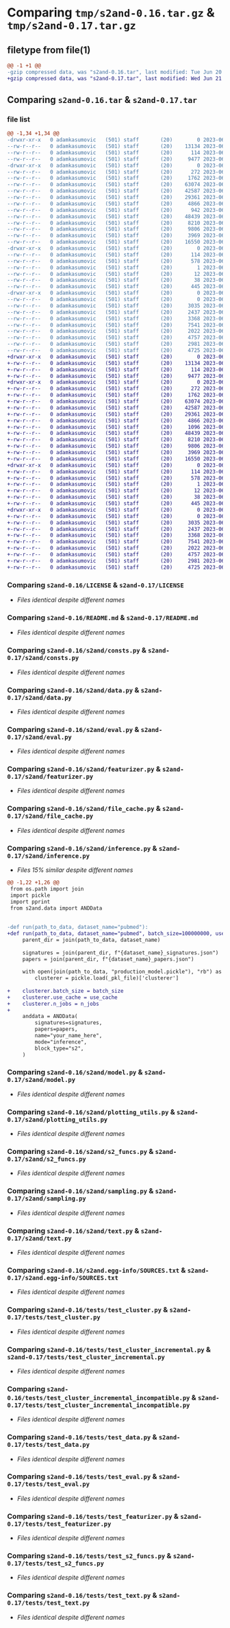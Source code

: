 # Comparing `tmp/s2and-0.16.tar.gz` & `tmp/s2and-0.17.tar.gz`

## filetype from file(1)

```diff
@@ -1 +1 @@
-gzip compressed data, was "s2and-0.16.tar", last modified: Tue Jun 20 21:54:47 2023, max compression
+gzip compressed data, was "s2and-0.17.tar", last modified: Wed Jun 21 11:22:07 2023, max compression
```

## Comparing `s2and-0.16.tar` & `s2and-0.17.tar`

### file list

```diff
@@ -1,34 +1,34 @@
-drwxr-xr-x   0 adamkasumovic   (501) staff       (20)        0 2023-06-20 21:54:47.171021 s2and-0.16/
--rw-r--r--   0 adamkasumovic   (501) staff       (20)    13134 2023-06-05 12:41:33.000000 s2and-0.16/LICENSE
--rw-r--r--   0 adamkasumovic   (501) staff       (20)      114 2023-06-20 21:54:47.170869 s2and-0.16/PKG-INFO
--rw-r--r--   0 adamkasumovic   (501) staff       (20)     9477 2023-06-14 16:26:22.000000 s2and-0.16/README.md
-drwxr-xr-x   0 adamkasumovic   (501) staff       (20)        0 2023-06-20 21:54:47.168238 s2and-0.16/s2and/
--rw-r--r--   0 adamkasumovic   (501) staff       (20)      272 2023-06-05 12:41:33.000000 s2and-0.16/s2and/__init__.py
--rw-r--r--   0 adamkasumovic   (501) staff       (20)     1762 2023-06-05 12:41:33.000000 s2and-0.16/s2and/consts.py
--rw-r--r--   0 adamkasumovic   (501) staff       (20)    63074 2023-06-18 17:05:48.000000 s2and-0.16/s2and/data.py
--rw-r--r--   0 adamkasumovic   (501) staff       (20)    42587 2023-06-20 21:51:56.000000 s2and-0.16/s2and/eval.py
--rw-r--r--   0 adamkasumovic   (501) staff       (20)    29361 2023-06-13 11:14:21.000000 s2and-0.16/s2and/featurizer.py
--rw-r--r--   0 adamkasumovic   (501) staff       (20)     4866 2023-06-05 12:41:33.000000 s2and-0.16/s2and/file_cache.py
--rw-r--r--   0 adamkasumovic   (501) staff       (20)      942 2023-06-20 19:15:14.000000 s2and-0.16/s2and/inference.py
--rw-r--r--   0 adamkasumovic   (501) staff       (20)    48439 2023-06-20 21:51:36.000000 s2and-0.16/s2and/model.py
--rw-r--r--   0 adamkasumovic   (501) staff       (20)     8210 2023-06-05 12:41:33.000000 s2and-0.16/s2and/plotting_utils.py
--rw-r--r--   0 adamkasumovic   (501) staff       (20)     9806 2023-06-05 12:41:33.000000 s2and-0.16/s2and/s2_funcs.py
--rw-r--r--   0 adamkasumovic   (501) staff       (20)     3969 2023-06-05 12:41:33.000000 s2and-0.16/s2and/sampling.py
--rw-r--r--   0 adamkasumovic   (501) staff       (20)    16550 2023-06-05 12:41:33.000000 s2and-0.16/s2and/text.py
-drwxr-xr-x   0 adamkasumovic   (501) staff       (20)        0 2023-06-20 21:54:47.169012 s2and-0.16/s2and.egg-info/
--rw-r--r--   0 adamkasumovic   (501) staff       (20)      114 2023-06-20 21:54:47.000000 s2and-0.16/s2and.egg-info/PKG-INFO
--rw-r--r--   0 adamkasumovic   (501) staff       (20)      578 2023-06-20 21:54:47.000000 s2and-0.16/s2and.egg-info/SOURCES.txt
--rw-r--r--   0 adamkasumovic   (501) staff       (20)        1 2023-06-20 21:54:47.000000 s2and-0.16/s2and.egg-info/dependency_links.txt
--rw-r--r--   0 adamkasumovic   (501) staff       (20)       12 2023-06-20 21:54:47.000000 s2and-0.16/s2and.egg-info/top_level.txt
--rw-r--r--   0 adamkasumovic   (501) staff       (20)       38 2023-06-20 21:54:47.171065 s2and-0.16/setup.cfg
--rw-r--r--   0 adamkasumovic   (501) staff       (20)      445 2023-06-20 21:53:18.000000 s2and-0.16/setup.py
-drwxr-xr-x   0 adamkasumovic   (501) staff       (20)        0 2023-06-20 21:54:47.170655 s2and-0.16/tests/
--rw-r--r--   0 adamkasumovic   (501) staff       (20)        0 2023-06-05 12:41:33.000000 s2and-0.16/tests/__init__.py
--rw-r--r--   0 adamkasumovic   (501) staff       (20)     3035 2023-06-05 12:41:33.000000 s2and-0.16/tests/test_cluster.py
--rw-r--r--   0 adamkasumovic   (501) staff       (20)     2437 2023-06-05 12:41:33.000000 s2and-0.16/tests/test_cluster_incremental.py
--rw-r--r--   0 adamkasumovic   (501) staff       (20)     3368 2023-06-05 12:41:33.000000 s2and-0.16/tests/test_cluster_incremental_incompatible.py
--rw-r--r--   0 adamkasumovic   (501) staff       (20)     7541 2023-06-05 12:41:33.000000 s2and-0.16/tests/test_data.py
--rw-r--r--   0 adamkasumovic   (501) staff       (20)     2022 2023-06-05 12:41:33.000000 s2and-0.16/tests/test_eval.py
--rw-r--r--   0 adamkasumovic   (501) staff       (20)     4757 2023-06-05 12:41:33.000000 s2and-0.16/tests/test_featurizer.py
--rw-r--r--   0 adamkasumovic   (501) staff       (20)     2981 2023-06-05 12:41:33.000000 s2and-0.16/tests/test_s2_funcs.py
--rw-r--r--   0 adamkasumovic   (501) staff       (20)     4725 2023-06-05 12:41:33.000000 s2and-0.16/tests/test_text.py
+drwxr-xr-x   0 adamkasumovic   (501) staff       (20)        0 2023-06-21 11:22:07.132662 s2and-0.17/
+-rw-r--r--   0 adamkasumovic   (501) staff       (20)    13134 2023-06-05 12:41:33.000000 s2and-0.17/LICENSE
+-rw-r--r--   0 adamkasumovic   (501) staff       (20)      114 2023-06-21 11:22:07.132526 s2and-0.17/PKG-INFO
+-rw-r--r--   0 adamkasumovic   (501) staff       (20)     9477 2023-06-14 16:26:22.000000 s2and-0.17/README.md
+drwxr-xr-x   0 adamkasumovic   (501) staff       (20)        0 2023-06-21 11:22:07.130206 s2and-0.17/s2and/
+-rw-r--r--   0 adamkasumovic   (501) staff       (20)      272 2023-06-05 12:41:33.000000 s2and-0.17/s2and/__init__.py
+-rw-r--r--   0 adamkasumovic   (501) staff       (20)     1762 2023-06-05 12:41:33.000000 s2and-0.17/s2and/consts.py
+-rw-r--r--   0 adamkasumovic   (501) staff       (20)    63074 2023-06-18 17:05:48.000000 s2and-0.17/s2and/data.py
+-rw-r--r--   0 adamkasumovic   (501) staff       (20)    42587 2023-06-20 21:51:56.000000 s2and-0.17/s2and/eval.py
+-rw-r--r--   0 adamkasumovic   (501) staff       (20)    29361 2023-06-13 11:14:21.000000 s2and-0.17/s2and/featurizer.py
+-rw-r--r--   0 adamkasumovic   (501) staff       (20)     4866 2023-06-05 12:41:33.000000 s2and-0.17/s2and/file_cache.py
+-rw-r--r--   0 adamkasumovic   (501) staff       (20)     1096 2023-06-21 11:18:36.000000 s2and-0.17/s2and/inference.py
+-rw-r--r--   0 adamkasumovic   (501) staff       (20)    48439 2023-06-20 21:51:36.000000 s2and-0.17/s2and/model.py
+-rw-r--r--   0 adamkasumovic   (501) staff       (20)     8210 2023-06-05 12:41:33.000000 s2and-0.17/s2and/plotting_utils.py
+-rw-r--r--   0 adamkasumovic   (501) staff       (20)     9806 2023-06-05 12:41:33.000000 s2and-0.17/s2and/s2_funcs.py
+-rw-r--r--   0 adamkasumovic   (501) staff       (20)     3969 2023-06-05 12:41:33.000000 s2and-0.17/s2and/sampling.py
+-rw-r--r--   0 adamkasumovic   (501) staff       (20)    16550 2023-06-05 12:41:33.000000 s2and-0.17/s2and/text.py
+drwxr-xr-x   0 adamkasumovic   (501) staff       (20)        0 2023-06-21 11:22:07.130804 s2and-0.17/s2and.egg-info/
+-rw-r--r--   0 adamkasumovic   (501) staff       (20)      114 2023-06-21 11:22:07.000000 s2and-0.17/s2and.egg-info/PKG-INFO
+-rw-r--r--   0 adamkasumovic   (501) staff       (20)      578 2023-06-21 11:22:07.000000 s2and-0.17/s2and.egg-info/SOURCES.txt
+-rw-r--r--   0 adamkasumovic   (501) staff       (20)        1 2023-06-21 11:22:07.000000 s2and-0.17/s2and.egg-info/dependency_links.txt
+-rw-r--r--   0 adamkasumovic   (501) staff       (20)       12 2023-06-21 11:22:07.000000 s2and-0.17/s2and.egg-info/top_level.txt
+-rw-r--r--   0 adamkasumovic   (501) staff       (20)       38 2023-06-21 11:22:07.132700 s2and-0.17/setup.cfg
+-rw-r--r--   0 adamkasumovic   (501) staff       (20)      445 2023-06-21 11:21:49.000000 s2and-0.17/setup.py
+drwxr-xr-x   0 adamkasumovic   (501) staff       (20)        0 2023-06-21 11:22:07.132339 s2and-0.17/tests/
+-rw-r--r--   0 adamkasumovic   (501) staff       (20)        0 2023-06-05 12:41:33.000000 s2and-0.17/tests/__init__.py
+-rw-r--r--   0 adamkasumovic   (501) staff       (20)     3035 2023-06-05 12:41:33.000000 s2and-0.17/tests/test_cluster.py
+-rw-r--r--   0 adamkasumovic   (501) staff       (20)     2437 2023-06-05 12:41:33.000000 s2and-0.17/tests/test_cluster_incremental.py
+-rw-r--r--   0 adamkasumovic   (501) staff       (20)     3368 2023-06-05 12:41:33.000000 s2and-0.17/tests/test_cluster_incremental_incompatible.py
+-rw-r--r--   0 adamkasumovic   (501) staff       (20)     7541 2023-06-05 12:41:33.000000 s2and-0.17/tests/test_data.py
+-rw-r--r--   0 adamkasumovic   (501) staff       (20)     2022 2023-06-05 12:41:33.000000 s2and-0.17/tests/test_eval.py
+-rw-r--r--   0 adamkasumovic   (501) staff       (20)     4757 2023-06-05 12:41:33.000000 s2and-0.17/tests/test_featurizer.py
+-rw-r--r--   0 adamkasumovic   (501) staff       (20)     2981 2023-06-05 12:41:33.000000 s2and-0.17/tests/test_s2_funcs.py
+-rw-r--r--   0 adamkasumovic   (501) staff       (20)     4725 2023-06-05 12:41:33.000000 s2and-0.17/tests/test_text.py
```

### Comparing `s2and-0.16/LICENSE` & `s2and-0.17/LICENSE`

 * *Files identical despite different names*

### Comparing `s2and-0.16/README.md` & `s2and-0.17/README.md`

 * *Files identical despite different names*

### Comparing `s2and-0.16/s2and/consts.py` & `s2and-0.17/s2and/consts.py`

 * *Files identical despite different names*

### Comparing `s2and-0.16/s2and/data.py` & `s2and-0.17/s2and/data.py`

 * *Files identical despite different names*

### Comparing `s2and-0.16/s2and/eval.py` & `s2and-0.17/s2and/eval.py`

 * *Files identical despite different names*

### Comparing `s2and-0.16/s2and/featurizer.py` & `s2and-0.17/s2and/featurizer.py`

 * *Files identical despite different names*

### Comparing `s2and-0.16/s2and/file_cache.py` & `s2and-0.17/s2and/file_cache.py`

 * *Files identical despite different names*

### Comparing `s2and-0.16/s2and/inference.py` & `s2and-0.17/s2and/inference.py`

 * *Files 15% similar despite different names*

```diff
@@ -1,22 +1,26 @@
 from os.path import join
 import pickle
 import pprint
 from s2and.data import ANDData
 
 
-def run(path_to_data, dataset_name="pubmed"):
+def run(path_to_data, dataset_name="pubmed", batch_size=100000000, use_cache=True, n_jobs=96):
     parent_dir = join(path_to_data, dataset_name)
 
     signatures = join(parent_dir, f"{dataset_name}_signatures.json")
     papers = join(parent_dir, f"{dataset_name}_papers.json")
 
     with open(join(path_to_data, "production_model.pickle"), "rb") as _pkl_file:
         clusterer = pickle.load(_pkl_file)['clusterer']
 
+    clusterer.batch_size = batch_size
+    clusterer.use_cache = use_cache
+    clusterer.n_jobs = n_jobs
+
     anddata = ANDData(
         signatures=signatures,
         papers=papers,
         name="your_name_here",
         mode="inference",
         block_type="s2",
     )
```

### Comparing `s2and-0.16/s2and/model.py` & `s2and-0.17/s2and/model.py`

 * *Files identical despite different names*

### Comparing `s2and-0.16/s2and/plotting_utils.py` & `s2and-0.17/s2and/plotting_utils.py`

 * *Files identical despite different names*

### Comparing `s2and-0.16/s2and/s2_funcs.py` & `s2and-0.17/s2and/s2_funcs.py`

 * *Files identical despite different names*

### Comparing `s2and-0.16/s2and/sampling.py` & `s2and-0.17/s2and/sampling.py`

 * *Files identical despite different names*

### Comparing `s2and-0.16/s2and/text.py` & `s2and-0.17/s2and/text.py`

 * *Files identical despite different names*

### Comparing `s2and-0.16/s2and.egg-info/SOURCES.txt` & `s2and-0.17/s2and.egg-info/SOURCES.txt`

 * *Files identical despite different names*

### Comparing `s2and-0.16/tests/test_cluster.py` & `s2and-0.17/tests/test_cluster.py`

 * *Files identical despite different names*

### Comparing `s2and-0.16/tests/test_cluster_incremental.py` & `s2and-0.17/tests/test_cluster_incremental.py`

 * *Files identical despite different names*

### Comparing `s2and-0.16/tests/test_cluster_incremental_incompatible.py` & `s2and-0.17/tests/test_cluster_incremental_incompatible.py`

 * *Files identical despite different names*

### Comparing `s2and-0.16/tests/test_data.py` & `s2and-0.17/tests/test_data.py`

 * *Files identical despite different names*

### Comparing `s2and-0.16/tests/test_eval.py` & `s2and-0.17/tests/test_eval.py`

 * *Files identical despite different names*

### Comparing `s2and-0.16/tests/test_featurizer.py` & `s2and-0.17/tests/test_featurizer.py`

 * *Files identical despite different names*

### Comparing `s2and-0.16/tests/test_s2_funcs.py` & `s2and-0.17/tests/test_s2_funcs.py`

 * *Files identical despite different names*

### Comparing `s2and-0.16/tests/test_text.py` & `s2and-0.17/tests/test_text.py`

 * *Files identical despite different names*

